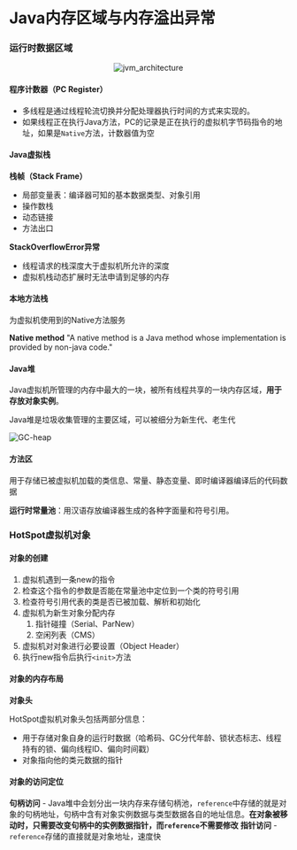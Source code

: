 # Java内存区域与内存溢出异常

### 运行时数据区域

<div align=center>

![jvm_architecture](http://p82ueiq23.bkt.clouddn.com/jvm_architecture.jpg)

</div>

#### 程序计数器（PC Register）

- 多线程是通过线程轮流切换并分配处理器执行时间的方式来实现的。
- 如果线程正在执行Java方法，PC的记录是正在执行的虚拟机字节码指令的地址，如果是`Native`方法，计数器值为空

#### Java虚拟栈

**栈帧（Stack Frame）**
- 局部变量表：编译器可知的基本数据类型、对象引用
- 操作数栈
- 动态链接
- 方法出口

**StackOverflowError异常**
- 线程请求的栈深度大于虚拟机所允许的深度
- 虚拟机栈动态扩展时无法申请到足够的内存

#### 本地方法栈

为虚拟机使用到的Native方法服务

**Native method**
"A native method is a Java method whose implementation is provided by non-java code."

#### Java堆

Java虚拟机所管理的内存中最大的一块，被所有线程共享的一块内存区域，**用于存放对象实例**。

Java堆是垃圾收集管理的主要区域，可以被细分为新生代、老生代

![GC-heap](http://p82ueiq23.bkt.clouddn.com/GC-heap.gif)

#### 方法区

用于存储已被虚拟机加载的类信息、常量、静态变量、即时编译器编译后的代码数据

**运行时常量池**：用汉语存放编译器生成的各种字面量和符号引用。

### HotSpot虚拟机对象

#### 对象的创建

1. 虚拟机遇到一条new的指令
2. 检查这个指令的参数是否能在常量池中定位到一个类的符号引用
3. 检查符号引用代表的类是否已被加载、解析和初始化
4. 虚拟机为新生对象分配内存
    1. 指针碰撞（Serial、ParNew）
    2. 空闲列表（CMS）
5. 虚拟机对对象进行必要设置（Object Header）
6. 执行new指令后执行`<init>`方法

#### 对象的内存布局

**对象头**

HotSpot虚拟机对象头包括两部分信息：
- 用于存储对象自身的运行时数据（哈希码、GC分代年龄、锁状态标志、线程持有的锁、偏向线程ID、偏向时间戳）
- 对象指向他的类元数据的指针

#### 对象的访问定位

**句柄访问** - Java堆中会划分出一块内存来存储句柄池，`reference`中存储的就是对象的句柄地址，句柄中含有对象实例数据与类型数据各自的地址信息。**在对象被移动时，只需要改变句柄中的实例数据指针，而`reference`不需要修改**
**指针访问** - `reference`存储的直接就是对象地址，速度快